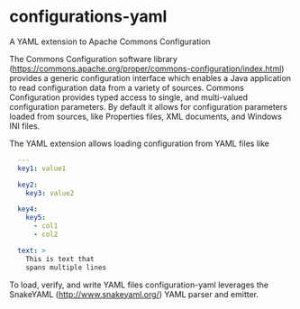 # configurations-yaml
A YAML extension to Apache Commons Configuration

The Commons Configuration software library (https://commons.apache.org/proper/commons-configuration/index.html) provides a generic configuration interface which enables a Java application to read configuration data from a variety of sources. Commons Configuration provides typed access to single, and multi-valued configuration parameters. By default it allows for configuration parameters loaded from sources, like Properties files, XML documents, and Windows INI files. 

The YAML extension allows loading configuration from YAML files like

```YAML
  ---
  key1: value1

  key2:
    key3: value2

  key4:
    key5:
      - col1
      - col2  

  text: >
    This is text that
    spans multiple lines
```


To load, verify, and write YAML files configuration-yaml leverages the SnakeYAML (http://www.snakeyaml.org/) YAML parser and emitter.

